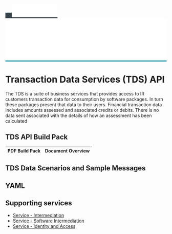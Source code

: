 
<span style="background-color: #37424A; height:3.42857rem">
    <img src="./Images/logo-landscape.svg" style="width:143px; padding-left:20px; padding-top:10px"/>
</span>

<span style="background-color: #008B95; height:6.42857rem">
    <img src="./Images/SoftwareProviders.svg"/>
</span>




# Transaction Data Services (TDS) API 

The TDS is a suite of business services that provides access to IR customers transaction data for consumption by software packages.  In turn these packages present that data to their users. 
Financial transaction data includes amounts assessed and associated credits or debits.  There is no data sent associated with the details of how an assessment has been calculated

## TDS API Build Pack

| PDF Build Pack | Document Overview|
| --- | --- |


## TDS Data Scenarios and Sample Messages


## YAML

## Supporting services
* [Service - Intermediation](https://github.com/InlandRevenue/Gateway_Services-Access/tree/master/Service%20-%20Intermediation)
* [Service - Software Intermediation](https://github.com/InlandRevenue/Gateway_Services-Access/tree/master/Service%20-%20Software%20Intermediation)
* [Service - Identity and Access](https://github.com/InlandRevenue/Gateway_Services-Access)



